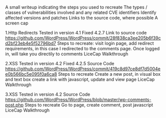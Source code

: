 A small writeup indicating the steps you used to recreate
The types / classes of vulnerabilities involved and any related CVE identifiers
Identify affected versions and patches
Links to the source code, where possible
A screen cap

1.Http Redirects 
Tested in version 4.1
Fixed 4.2.7
Link to source code
https://github.com/WordPress/WordPress/commit/28f838ca3ee205b6f39cd2bf23eb4e5f52796bd7
Steps to recreate:
visit login page, add redirect requirements, in this case I redirected to the comments page. Once logged in, will take you directily to comments
LiceCap Walkthrough




2.XSS
Tested in version 4.2
Fixed 4.2.5
Source Code
https://github.com/WordPress/WordPress/commit/419c8d97ce8df7d5004ee0b566bc5e095f0a6ca8
Steps to recreate
Create a new post, in visual box and text box create a link with javascript, update and view page
LiceCap Walkthrough


3.XSS
Tested in version 4.2
Source Code
https://github.com/WordPress/WordPress/blob/master/wp-comments-post.php
Steps to recreate
Go to page, create comment, post javascript
LiceCap Walkthrough
